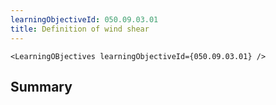 ```yaml
---
learningObjectiveId: 050.09.03.01
title: Definition of wind shear
---
```


```tsx eval
<LearningOBjectives learningObjectiveId={050.09.03.01} />
```

## Summary
